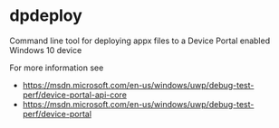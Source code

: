 # dpdeploy

Command line tool for deploying appx files to a Device Portal enabled Windows 10 device

For more information see

* https://msdn.microsoft.com/en-us/windows/uwp/debug-test-perf/device-portal-api-core
* https://msdn.microsoft.com/en-us/windows/uwp/debug-test-perf/device-portal


